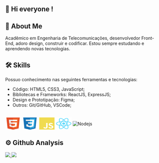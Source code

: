 ## 👋 Hi everyone ! 
## 🚀 About Me
<p> Acadêmico em Engenharia de Telecomunicações, desenvolvedor Front-End, adoro design, construir e codificar. Estou sempre estudando e aprendendo novas tecnologias.</p>

## 🛠 Skills
<p>Possuo conhecimento nas seguintes ferramentas e tecnologias:</p>

- Código: HTML5, CSS3, JavaScript;
- Bibliotecas e Frameworks: ReactJS, ExpressJS;
- Design e Prototipação: Figma;
- Outros: Git/GitHub, VSCode;

<div style="display: inline_block"><br/>
  <img align="center" alt="HTML" height="40" width="50" src="https://raw.githubusercontent.com/devicons/devicon/master/icons/html5/html5-original.svg">
  <img align="center" alt="CSS" height="40" width="50" src="https://raw.githubusercontent.com/devicons/devicon/master/icons/css3/css3-original.svg">
  <img align="center" alt="Js" height="40" width="50" src="https://raw.githubusercontent.com/devicons/devicon/master/icons/javascript/javascript-plain.svg">
  <img align="center" alt="React" height="40" width="50" src="https://raw.githubusercontent.com/devicons/devicon/master/icons/react/react-original.svg">
  <img align="center" alt="Nodejs" height="40" width="50" src="https://icongr.am/devicon/nodejs-original.svg?size=148&color=currentColor">
<div/>

## ⚙️ Github Analysis
<div style="display: flex">
  <a href="https://github.com/alex-candido">
  <img height="160em" src="https://github-readme-stats.vercel.app/api?username=alex-candido&show_icons=true&theme=vision-friendly-dark&include_all_commits=true&count_private=true"/>
  <img height="160em" src="https://github-readme-stats.vercel.app/api/top-langs/?username=alex-candido&layout=compact&langs_count=16&theme=vision-friendly-dark"/>
</div>



